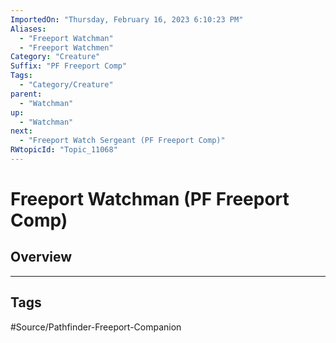 ```yaml
---
ImportedOn: "Thursday, February 16, 2023 6:10:23 PM"
Aliases:
  - "Freeport Watchman"
  - "Freeport Watchmen"
Category: "Creature"
Suffix: "PF Freeport Comp"
Tags:
  - "Category/Creature"
parent:
  - "Watchman"
up:
  - "Watchman"
next:
  - "Freeport Watch Sergeant (PF Freeport Comp)"
RWtopicId: "Topic_11068"
---
```

# Freeport Watchman (PF Freeport Comp)
## Overview

---
## Tags
#Source/Pathfinder-Freeport-Companion

